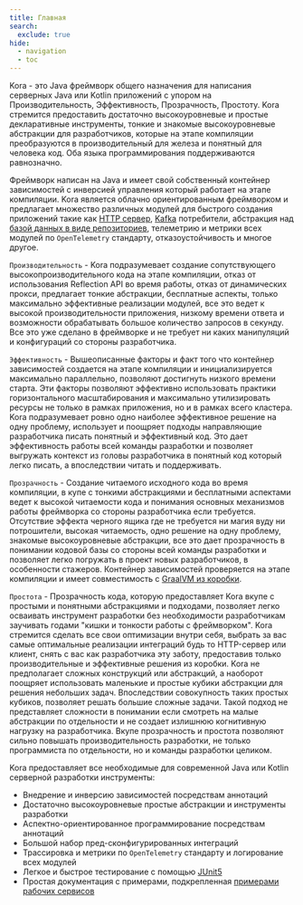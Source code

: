 ```yaml
---
title: Главная
search:
  exclude: true
hide:
  - navigation
  - toc
---
```


Kora - это Java фреймворк общего назначения для написания серверных Java или Kotlin приложений с упором на Производительность, Эффективность, Прозрачность, Простоту.
Kora стремится предоставить достаточно высокоуровневые и простые декларативные инструменты, тонкие и знакомые высокоуровневые абстракции для разработчиков, 
которые на этапе компиляции преобразуются в производительный для железа и понятный для человека код.
Оба языка программирования поддерживаются равнозначно.

Фреймворк написан на Java и имеет свой собственный контейнер зависимостей с инверсией управления который работает на этапе компиляции.
Kora является облачно ориентированным фреймворком и предлагает
множество различных модулей для быстрого создания приложений такие как [HTTP сервер](documentation/http-server.md), 
[Kafka](documentation/kafka.md) потребители, абстракция над [базой данных в виде репозиториев](documentation/database-common.md), телеметрию и метрики всех модулей по `OpenTelemetry` стандарту, отказоустойчивость 
и многое другое.

`Производительность` - Kora подразумевает создание сопутствующего высокопроизводительного кода на этапе компиляции, 
отказ от использования Reflection API во время работы, отказ от динамических прокси, предлагает тонкие абстракции, бесплатные аспекты,
только максимально эффективные реализации модулей, все это ведет к высокой производительности приложения, 
низкому времени ответа и возможности обрабатывать большое количество запросов в секунду.
Все это уже сделано в фреймворке и не требует ни каких манипуляций и конфигураций со стороны разработчика.

`Эффективность` - Вышеописанные факторы и факт того что контейнер зависимостей создается 
на этапе компиляции и инициализируется максимально параллельно, позволяют достигнуть низкого времени старта.
Эти факторы позволяют эффективно использовать практики горизонтального масштабирования 
и максимально утилизировать ресурсы не только в рамках приложения, но и в рамках всего кластера.
Kora подразумевает ровно одно наиболее эффективное решение на одну проблему, 
использует и поощряет подходы направляющие разработчика писать понятный и эффективный код.
Это дает эффективность работы всей команды разработки
и позволяет выгружать контекст из головы разработчика в понятный код который легко писать, а впоследствии читать и поддерживать.

`Прозрачность` - Создание читаемого исходного кода во время компиляции, 
в купе с тонкими абстракциями и бесплатными аспектами ведет к высокой читаемости кода 
и понимания основных механизмов работы фреймворка со стороны разработчика если требуется.
Отсутствие эффекта черного ящика где не требуется ни магия вуду ни потрошители,
высокая читаемость, одно решение на одну проблему, знакомые высокоуровневые абстракции,
все это дает прозрачность в понимании кодовой базы со стороны всей команды разработки и позволяет легко погружать
в проект новых разработчиков, в особенности стажеров.
Контейнер зависимостей проверяется на этапе компиляции и имеет совместимость с [GraalVM из коробки](documentation/graalvm-native.md).

`Простота` - Прозрачность кода, которую предоставляет Kora вкупе с простыми и понятными абстракциями и подходами, 
позволяет легко осваивать инструмент разработки без необходимости разработчикам заучивать годами "кишки и тонкости работы с фреймворком".
Kora стремится сделать все свои оптимизации внутри себя, 
выбрать за вас самые оптимальные реализации интеграций будь то HTTP-сервер или клиент,
снять с вас как разработчика эту заботу, предоставив только производительные и эффективные решения из коробки.
Kora не предполагает сложных конструкций или абстракций, 
а наоборот поощряет использовать маленькие и простые кубики абстракции для решения небольших задач.
Впоследствии совокупность таких простых кубиков, позволяет решать большие сложные задачи.
Такой подход не представляет сложности в понимании если смотреть на малые абстракции по отдельности и
не создает излишнюю когнитивную нагрузку на разработчика. 
Вкупе прозрачность и простота позволяют сильно повышать производительность разработки, 
не только программиста по отдельности, но и команды разработки целиком.

Kora предоставляет все необходимые для современной Java или Kotlin серверной разработки инструменты:

- Внедрение и инверсию зависимостей посредствам аннотаций
- Достаточно высокоуровневые простые абстракции и инструменты разработки
- Аспектно-ориентированное программирование посредствам аннотаций
- Большой набор пред-сконфигурированных интеграций
- Трассировка и метрики по `OpenTelemetry` стандарту и логирование всех модулей
- Легкое и быстрое тестирование с помощью [JUnit5](documentation/junit5.md)
- Простая документация с примерами, подкрепленная [примерами рабочих сервисов](examples/kora-examples.md)
